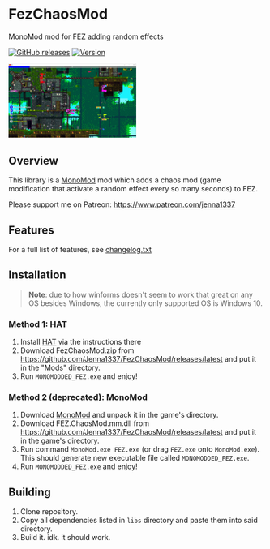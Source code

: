 # FezChaosMod
MonoMod mod for FEZ adding random effects 

[![GitHub releases](https://img.shields.io/github/downloads/Jenna1337/FezChaosMod/total.svg?style=flat)](https://github.com/Jenna1337/FezChaosMod/releases)
[![Version](https://img.shields.io/github/v/release/Jenna1337/FezChaosMod.svg?style=flat)](https://github.com/Jenna1337/FezChaosMod/releases/latest)

<img src="thumbnail.png" width="50%" alt="Fez Chaos Mod in action" title="FezChaosMod in action" />

## Overview 

This library is a [MonoMod](https://github.com/MonoMod/MonoMod) mod which adds a chaos mod (game modification that activate a random effect every so many seconds) to FEZ.


Please support me on Patreon: https://www.patreon.com/jenna1337 

## Features

For a full list of features, see [changelog.txt](/changelog.txt)

## Installation

> __Note__: due to how winforms doesn't seem to work that great on any OS besides Windows, the currently only supported OS is Windows 10.

### Method 1: HAT
1. Install [HAT](https://github.com/Krzyhau/HAT) via the instructions there
2. Download FezChaosMod.zip from https://github.com/Jenna1337/FezChaosMod/releases/latest and put it in the "Mods" directory.
3. Run `MONOMODDED_FEZ.exe` and enjoy!

### Method 2 (deprecated): MonoMod
1. Download [MonoMod](https://github.com/MonoMod/MonoMod/releases) and unpack it in the game's directory.
2. Download FEZ.ChaosMod.mm.dll from https://github.com/Jenna1337/FezChaosMod/releases/latest and put it in the game's directory.
3. Run command `MonoMod.exe FEZ.exe` (or drag `FEZ.exe` onto `MonoMod.exe`). This should generate new executable file called `MONOMODDED_FEZ.exe`.
4. Run `MONOMODDED_FEZ.exe` and enjoy!

## Building

1. Clone repository.
2. Copy all dependencies listed in `libs` directory and paste them into said directory.
3. Build it. idk. it should work.
